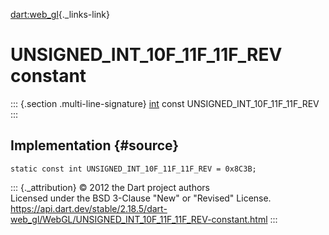 [dart:web\_gl](../../dart-web_gl/dart-web_gl-library){._links-link}

UNSIGNED\_INT\_10F\_11F\_11F\_REV constant
==========================================

::: {.section .multi-line-signature}
[int](../../dart-core/int-class) const UNSIGNED\_INT\_10F\_11F\_11F\_REV
:::

Implementation {#source}
--------------

``` {.language-dart data-language="dart"}
static const int UNSIGNED_INT_10F_11F_11F_REV = 0x8C3B;
```

::: {._attribution}
© 2012 the Dart project authors\
Licensed under the BSD 3-Clause \"New\" or \"Revised\" License.\
<https://api.dart.dev/stable/2.18.5/dart-web_gl/WebGL/UNSIGNED_INT_10F_11F_11F_REV-constant.html>
:::
